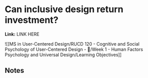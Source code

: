 # Can inclusive design return investment?
**Link:** LINK HERE

![[MS in User-Centered Design/RUCD 120 - Cognitive and Social Psychology of User-Centered Design - 💾/Week 1 - Human Factors Psychology and Universal Design/Learning Objectives]]

## Notes
